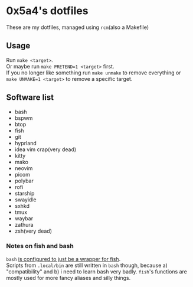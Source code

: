 # 0x5a4's dotfiles
These are my dotfiles, managed using `rcm`(also a Makefile)

## Usage
Run `make <target>`.  
Or maybe run `make PRETEND=1 <target>` first.  
If you no longer like something run `make unmake` to remove everything or `make UNMAKE=1 <target>` to remove a specific target.

## Software list
- bash
- bspwm
- btop
- fish
- git
- hyprland
- idea vim crap(very dead)
- kitty
- mako
- neovim
- picom
- polybar
- rofi
- starship
- swayidle
- sxhkd
- tmux
- waybar
- zathura
- zsh(very dead)

### Notes on fish and bash
`bash` [is configured to just be a wrapper for fish](https://wiki.gentoo.org/wiki/Fish#Fish_as_a_default_shell).  
Scripts from `.local/bin` are still written in `bash` though, because a) "compatibility" and b) i need to learn bash
very badly. `fish`'s functions are mostly used for more fancy aliases and silly things.
